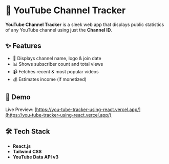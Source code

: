 # 🎥 YouTube Channel Tracker

**YouTube Channel Tracker** is a sleek web app that displays public statistics of any YouTube channel using just the **Channel ID**.

## ✨ Features

- 📛 Displays channel name, logo & join date  
- 📊 Shows subscriber count and total views  
- 📹 Fetches recent & most popular videos  
- 💰 Estimates income (if monetized)

## 🚀 Demo

Live Preview: [https://you-tube-tracker-using-react.vercel.app/](https://you-tube-tracker-using-react.vercel.app/)

## 🛠️ Tech Stack

- **React.js**  
- **Tailwind CSS**  
- **YouTube Data API v3**

